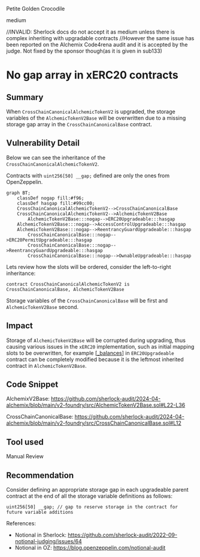 Petite Golden Crocodile

medium

//INVALID: Sherlock docs do not accept it as medium unless there is complex inheriting with upgradable contracts
//However the same issue has been reported on the Alchemix Code4rena audit and it is accepted by the judge. Not fixed by the sponsor though(as it is given in sub133)
# No gap array in xERC20 contracts

## Summary

When `CrossChainCanonicalAlchemicTokenV2` is upgraded, the storage variables of the `AlchemicTokenV2Base` will be overwritten due to a missing storage gap array in the `CrossChainCanonicalBase` contract.

## Vulnerability Detail

Below we can see the inheritance of the `CrossChainCanonicalAlchemicTokenV2`.

Contracts with `uint256[50] __gap;` defined are only the ones from OpenZeppelin. 

```mermaid
graph BT;
	classDef nogap fill:#f96;
	classDef hasgap fill:#99cc00;
    CrossChainCanonicalAlchemicTokenV2-->CrossChainCanonicalBase
    CrossChainCanonicalAlchemicTokenV2-->AlchemicTokenV2Base
		AlchemicTokenV2Base:::nogap-->ERC20Upgradeable:::hasgap
    AlchemicTokenV2Base:::nogap-->AccessControlUpgradeable:::hasgap
    AlchemicTokenV2Base:::nogap-->ReentrancyGuardUpgradeable:::hasgap
		CrossChainCanonicalBase:::nogap-->ERC20PermitUpgradeable:::hasgap
		CrossChainCanonicalBase:::nogap-->ReentrancyGuardUpgradeable:::hasgap
		CrossChainCanonicalBase:::nogap-->OwnableUpgradeable:::hasgap
```

Lets review how the slots will be ordered, consider the left-to-right inheritance:

```solidity
contract CrossChainCanonicalAlchemicTokenV2 is CrossChainCanonicalBase, AlchemicTokenV2Base
```

Storage variables of the `CrossChainCanonicalBase` will be first and `AlchemicTokenV2Base` second.

## Impact

Storage of `AlchemicTokenV2Base` will be corrupted during upgrading, thus causing various issues in the `xERC20` implementation, such as initial mapping slots to be overwritten, for example [[_balances](https://github.com/OpenZeppelin/openzeppelin-contracts-upgradeable/blob/v4.7.0/contracts/token/ERC20/ERC20Upgradeable.sol#L37)] in `ERC20Upgradeable` contract can be completely modified because it is the leftmost inherited contract in `AlchemicTokenV2Base`.

## Code Snippet

AlchemixV2Base: https://github.com/sherlock-audit/2024-04-alchemix/blob/main/v2-foundry/src/AlchemicTokenV2Base.sol#L22-L36

CrossChainCanonicalBase: https://github.com/sherlock-audit/2024-04-alchemix/blob/main/v2-foundry/src/CrossChainCanonicalBase.sol#L12

## Tool used

Manual Review

## Recommendation

Consider defining an appropriate storage gap in each upgradeable parent contract at the end of all the storage variable definitions as follows:

```solidity
uint256[50] __gap; // gap to reserve storage in the contract for future variable additions
```

References:

- Notional in Sherlock: https://github.com/sherlock-audit/2022-09-notional-judging/issues/64
- Notional in OZ: https://blog.openzeppelin.com/notional-audit
